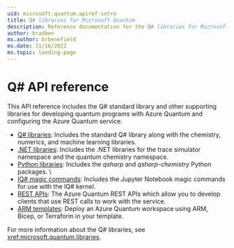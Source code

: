 ```yaml
---
uid: microsoft.quantum.apiref-intro
title: Q# libraries for Microsoft Quantum
description: Reference documentation for the Q# libraries for Microsoft Quantum
author: bradben
ms.author: brbenefield
ms.date: 11/16/2022
ms.topic: landing-page
---
```


# Q# API reference #

This API reference includes the Q# standard library and other supporting libraries for developing quantum programs with Azure Quantum and configuring the Azure Quantum service. 

- [Q# libraries](xref:microsoft.quantum.qsharplibintro): Includes the standard Q# library along with the chemistry, numerics, and machine learning libraries.
- [.NET libraries](xref:microsoft.quantum.dotnetlibsintro): Includes the .NET libraries for the trace simulator namespace and the quantum chemistry namespace.
- [Python libraries](https://learn.microsoft.com/python/qsharp-core/qsharp): Includes the *qsharp* and *qsharp-chemistry* Python packages. \
- [IQ# magic commands](https://learn.microsoft.com/qsharp/api/iqsharp-magic/): Includes the Jupyter Notebook magic commands for use with the IQ# kernel. 
- [REST APIs](https://learn.microsoft.com/rest/api/azurequantum/): The Azure Quantum REST APIs which allow you to develop clients that use REST calls to work with the service.
- [ARM templates](https://learn.microsoft.com/azure/templates/microsoft.quantum/workspaces?tabs=bicep&pivots=deployment-language-arm-template): Deploy an Azure Quantum workspace using ARM, Bicep, or Terraform in your template. 

For more information about the Q# libraries, see <xref:microsoft.quantum.libraries>.
